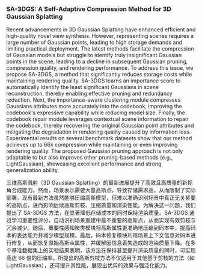 ### SA-3DGS: A Self-Adaptive Compression Method for 3D Gaussian Splatting

Recent advancements in 3D Gaussian Splatting have enhanced efficient and high-quality novel view synthesis. However, representing scenes requires a large number of Gaussian points, leading to high storage demands and limiting practical deployment. The latest methods facilitate the compression of Gaussian models but struggle to identify truly insignificant Gaussian points in the scene, leading to a decline in subsequent Gaussian pruning, compression quality, and rendering performance. To address this issue, we propose SA-3DGS, a method that significantly reduces storage costs while maintaining rendering quality. SA-3DGS learns an importance score to automatically identify the least significant Gaussians in scene reconstruction, thereby enabling effective pruning and redundancy reduction. Next, the importance-aware clustering module compresses Gaussians attributes more accurately into the codebook, improving the codebook's expressive capability while reducing model size. Finally, the codebook repair module leverages contextual scene information to repair the codebook, thereby recovering the original Gaussian point attributes and mitigating the degradation in rendering quality caused by information loss. Experimental results on several benchmark datasets show that our method achieves up to 66x compression while maintaining or even improving rendering quality. The proposed Gaussian pruning approach is not only adaptable to but also improves other pruning-based methods (e.g., LightGaussian), showcasing excellent performance and strong generalization ability.

三维高斯溅射（3D Gaussian Splatting）的最新进展提升了高效且高质量的新视角合成能力。然而，场景表示需要大量高斯点，导致存储需求高，从而限制了实际部署。现有最新方法虽然能够压缩高斯模型，但难以准确识别场景中真正无关紧要的高斯点，进而影响后续高斯剪枝、压缩质量和渲染性能。为解决这一问题，我们提出了 SA-3DGS 方法，在显著降低存储成本的同时保持渲染质量。SA-3DGS 通过学习重要性评分，自动识别场景重建中最不重要的高斯点，从而实现有效剪枝与冗余减少。随后，重要性感知聚类模块将高斯属性更准确地压缩到码本中，提高码本的表达能力并减少模型规模。最后，码本修复模块利用场景上下文信息对码本进行修复，从而恢复原始高斯点属性，并缓解因信息丢失造成的渲染质量下降。在多个基准数据集上的实验结果表明，该方法在保持甚至提升渲染质量的同时，可实现高达 66 倍的压缩率。所提出的高斯剪枝方法不仅适用于其他基于剪枝的方法（如 LightGaussian），还可提升其性能，展现出优异的效果与强泛化能力。
